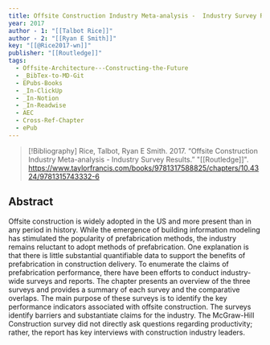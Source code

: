 ```yaml
---
title: Offsite Construction Industry Meta-analysis -  Industry Survey Results
year: 2017
author - 1: "[[Talbot Rice]]"
author - 2: "[[Ryan E Smith]]"
key: "[[@Rice2017-wn]]"
publisher: "[[Routledge]]"
tags:
  - Offsite-Architecture---Constructing-the-Future
  - _BibTex-to-MD-Git
  - EPubs-Books
  - _In-ClickUp
  - _In-Notion
  - _In-Readwise
  - AEC
  - Cross-Ref-Chapter
  - ePub
---
```


> [!Bibliography]
> Rice, Talbot, Ryan E Smith. 2017. “Offsite Construction Industry Meta-analysis -  Industry Survey Results.” "[[Routledge]]". https://www.taylorfrancis.com/books/9781317588825/chapters/10.4324/9781315743332-6

## Abstract
Offsite construction is widely adopted in the US and more present than in any period in history. While the emergence of building information modeling has stimulated the popularity of prefabrication methods, the industry remains reluctant to adopt methods of prefabrication. One explanation is that there is little substantial quantifiable data to support the benefits of prefabrication in construction delivery. To enumerate the claims of prefabrication performance, there have been efforts to conduct industry-wide surveys and reports. The chapter presents an overview of the three surveys and provides a summary of each survey and the comparative overlaps. The main purpose of these surveys is to identify the key performance indicators associated with offsite construction. The surveys identify barriers and substantiate claims for the industry. The McGraw-Hill Construction survey did not directly ask questions regarding productivity; rather, the report has key interviews with construction industry leaders.